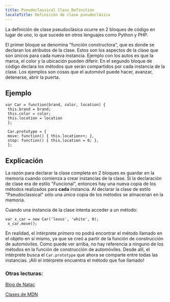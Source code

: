 ```yaml
---
title: Pseudoclassical Class Definition
localeTitle: Definición de clase pseudoclásica
---
```

La definición de clase pseudoclásica ocurre en 2 bloques de código en lugar de uno, lo que sucede en otros lenguajes como Python y PHP.

El primer bloque se denomina "función constructora", que es donde se declaran los atributos de la clase. Estos son los aspectos de la clase que son únicos para cada nueva instancia. Ejemplo con los autos es que la marca, el color y la ubicación pueden diferir. En el segundo bloque de código declara los métodos que serán compartidos por cada instancia de la clase. Los ejemplos son cosas que el automóvil puede hacer, avanzar, detenerse, abrir la puerta.

## Ejemplo
```
var Car = function(brand, color, location) { 
 this.brand = brand; 
 this.color = color; 
 this.location = location 
 }; 
 
 Car.prototype = { 
 move: function() { this.location++; }, 
 stop: function() { this.location = 0; }, 
 }; 
```

## Explicación

La razón para declarar la clase completa en 2 bloques es guardar en la memoria cuando comienza a crear instancias de la clase. Si la declaración de clase era de estilo "Funcional", entonces hay una nueva copia de los métodos realizados para **cada** instancia. Al declarar la clase de estilo "Pseudoclassical" sólo una _única_ copia de los métodos se almacenan en la memoria.

Cuando una instancia de la clase intenta acceder a un método:
```
var x_car = new Car('lexus', 'white', 0); 
 x_car.move(); 
```

En realidad, el intérprete _primero_ no podrá encontrar el método llamado en el objeto en sí mismo, ya que se creó a partir de la función de construcción de automóviles. Como puede ver arriba, no hay referencia a ninguno de los métodos en la función de construcción de automóviles. Desde allí, el intérprete busca el `Car.prototype` que ahora se comparte entre todas las instancias. ¡Allí el intérprete encuentra el método que fue llamado!

### Otras lecturas:

[Blog de Natac](https://natacseanc.wordpress.com/2015/08/04/javascript-object-create-and-classes/)

[Clases de MDN](https://developer.mozilla.org/en-US/docs/Web/JavaScript/Introduction_to_Object-Oriented_JavaScript)